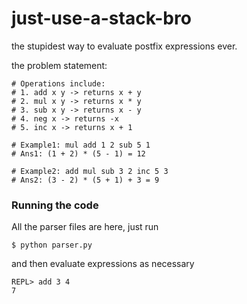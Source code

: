 # just-use-a-stack-bro
the stupidest way to evaluate postfix expressions ever.


the problem statement:
```
# Operations include: 
# 1. add x y -> returns x + y
# 2. mul x y -> returns x * y
# 3. sub x y -> returns x - y
# 4. neg x -> returns -x
# 5. inc x -> returns x + 1

# Example1: mul add 1 2 sub 5 1
# Ans1: (1 + 2) * (5 - 1) = 12

# Example2: add mul sub 3 2 inc 5 3
# Ans2: (3 - 2) * (5 + 1) + 3 = 9
```


### Running the code
All the parser files are here, just run
```
$ python parser.py
```

and then evaluate expressions as necessary 
```
REPL> add 3 4
7
```
